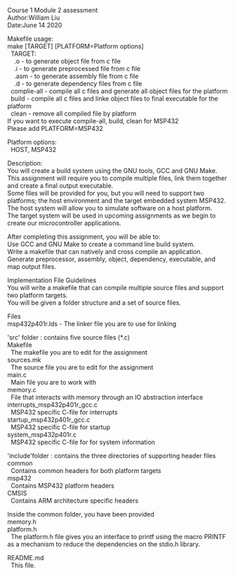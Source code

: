 Course 1 Module 2 assessment  
Author:William Liu  
Date:June 14 2020  
  
Makefile usage:  
make [TARGET] [PLATFORM=Platform options]  
&nbsp;&nbsp;TARGET:  
&nbsp;&nbsp;&nbsp;&nbsp;<FILE>.o - to generate object file from c file  
&nbsp;&nbsp;&nbsp;&nbsp;<FILE>.i - to generate preprocessed file from c file  
&nbsp;&nbsp;&nbsp;&nbsp;<FILE>.asm - to generate assembly file from c file  
&nbsp;&nbsp;&nbsp;&nbsp;<FILE>.d - to generate dependency files from c file  
&nbsp;&nbsp;complie-all - compile all c files and generate all object files for the platform  
&nbsp;&nbsp;build - compile all c files and linke object files to final executable for the platform  
&nbsp;&nbsp;clean - remove all compiled file by platform  
If you want to execute compile-all, build, clean for MSP432  
Please add PLATFORM=MSP432  
  
Platform options:  
&nbsp;&nbsp;HOST, MSP432  
  
Description:  
You will create a build system using the GNU tools, GCC and GNU Make.  
This assignment will require you to compile multiple files, link them together and create a final output executable.  
Some files will be provided for you, but you will need to support two platforms; the host environment and the target embedded system MSP432.  
The host system will allow you to simulate software on a host platform.  
The target system will be used in upcoming assignments as we begin to create our microcontroller applications.  
  
After completing this assignment, you will be able to:  
Use GCC and GNU Make to create a command line build system.  
Write a makefile that can natively and cross compile an application.  
Generate preprocessor, assembly, object, dependency, executable, and map output files.  
  
Implementation File Guidelines  
You will write a makefile that can compile multiple source files and support two platform targets.  
You will be given a folder structure and a set of source files.  
  
Files  
msp432p401r.lds - The linker file you are to use for linking  

'src' folder : contains five source files (*.c)  
Makefile  
&nbsp;&nbsp;The makefile you are to edit for the assignment  
sources.mk  
&nbsp;&nbsp;The source file you are to edit for the assignment  
main.c  
&nbsp;&nbsp;Main file you are to work with  
memory.c  
&nbsp;&nbsp;File that interacts with memory through an IO abstraction interface  
interrupts_msp432p401r_gcc.c  
&nbsp;&nbsp;MSP432 specific C-file for interrupts  
startup_msp432p401r_gcc.c  
&nbsp;&nbsp;MSP432 specific C-file for startup  
system_msp432p401r.c  
&nbsp;&nbsp;MSP432 specific C-file for for system information  
  
'include'folder : contains the three directories of supporting header files  
common  
&nbsp;&nbsp;Contains common headers for both platform targets  
msp432  
&nbsp;&nbsp;Contains MSP432 platform headers  
CMSIS  
&nbsp;&nbsp;Contains ARM architecture specific headers  
  
Inside the common folder, you have been provided  
memory.h  
platform.h  
&nbsp;&nbsp;The platform.h file gives you an interface to printf using the macro PRINTF as a mechanism to reduce the dependencies on the stdio.h library.  
  
README.md  
&nbsp;&nbsp;This file.  
